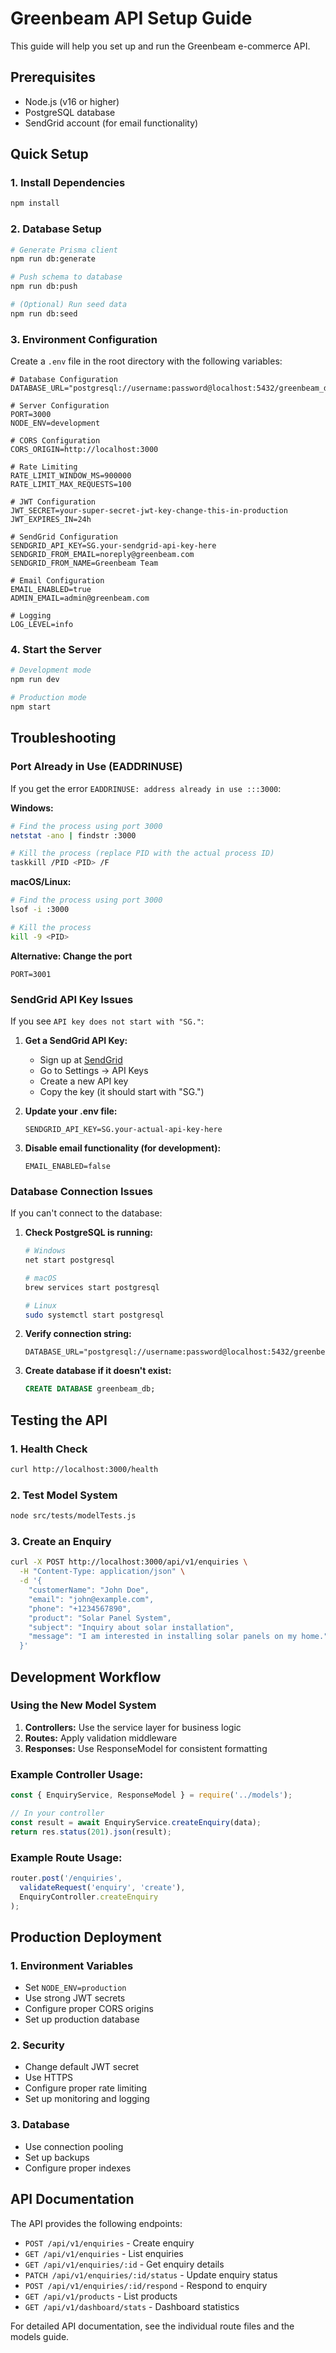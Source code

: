 # Greenbeam API Setup Guide

This guide will help you set up and run the Greenbeam e-commerce API.

## Prerequisites

- Node.js (v16 or higher)
- PostgreSQL database
- SendGrid account (for email functionality)

## Quick Setup

### 1. Install Dependencies

```bash
npm install
```

### 2. Database Setup

```bash
# Generate Prisma client
npm run db:generate

# Push schema to database
npm run db:push

# (Optional) Run seed data
npm run db:seed
```

### 3. Environment Configuration

Create a `.env` file in the root directory with the following variables:

```env
# Database Configuration
DATABASE_URL="postgresql://username:password@localhost:5432/greenbeam_db"

# Server Configuration
PORT=3000
NODE_ENV=development

# CORS Configuration
CORS_ORIGIN=http://localhost:3000

# Rate Limiting
RATE_LIMIT_WINDOW_MS=900000
RATE_LIMIT_MAX_REQUESTS=100

# JWT Configuration
JWT_SECRET=your-super-secret-jwt-key-change-this-in-production
JWT_EXPIRES_IN=24h

# SendGrid Configuration
SENDGRID_API_KEY=SG.your-sendgrid-api-key-here
SENDGRID_FROM_EMAIL=noreply@greenbeam.com
SENDGRID_FROM_NAME=Greenbeam Team

# Email Configuration
EMAIL_ENABLED=true
ADMIN_EMAIL=admin@greenbeam.com

# Logging
LOG_LEVEL=info
```

### 4. Start the Server

```bash
# Development mode
npm run dev

# Production mode
npm start
```

## Troubleshooting

### Port Already in Use (EADDRINUSE)

If you get the error `EADDRINUSE: address already in use :::3000`:

**Windows:**
```bash
# Find the process using port 3000
netstat -ano | findstr :3000

# Kill the process (replace PID with the actual process ID)
taskkill /PID <PID> /F
```

**macOS/Linux:**
```bash
# Find the process using port 3000
lsof -i :3000

# Kill the process
kill -9 <PID>
```

**Alternative: Change the port**
```env
PORT=3001
```

### SendGrid API Key Issues

If you see `API key does not start with "SG."`:

1. **Get a SendGrid API Key:**
   - Sign up at [SendGrid](https://sendgrid.com/)
   - Go to Settings → API Keys
   - Create a new API key
   - Copy the key (it should start with "SG.")

2. **Update your .env file:**
   ```env
   SENDGRID_API_KEY=SG.your-actual-api-key-here
   ```

3. **Disable email functionality (for development):**
   ```env
   EMAIL_ENABLED=false
   ```

### Database Connection Issues

If you can't connect to the database:

1. **Check PostgreSQL is running:**
   ```bash
   # Windows
   net start postgresql

   # macOS
   brew services start postgresql

   # Linux
   sudo systemctl start postgresql
   ```

2. **Verify connection string:**
   ```env
   DATABASE_URL="postgresql://username:password@localhost:5432/greenbeam_db"
   ```

3. **Create database if it doesn't exist:**
   ```sql
   CREATE DATABASE greenbeam_db;
   ```

## Testing the API

### 1. Health Check
```bash
curl http://localhost:3000/health
```

### 2. Test Model System
```bash
node src/tests/modelTests.js
```

### 3. Create an Enquiry
```bash
curl -X POST http://localhost:3000/api/v1/enquiries \
  -H "Content-Type: application/json" \
  -d '{
    "customerName": "John Doe",
    "email": "john@example.com",
    "phone": "+1234567890",
    "product": "Solar Panel System",
    "subject": "Inquiry about solar installation",
    "message": "I am interested in installing solar panels on my home."
  }'
```

## Development Workflow

### Using the New Model System

1. **Controllers:** Use the service layer for business logic
2. **Routes:** Apply validation middleware
3. **Responses:** Use ResponseModel for consistent formatting

### Example Controller Usage:
```javascript
const { EnquiryService, ResponseModel } = require('../models');

// In your controller
const result = await EnquiryService.createEnquiry(data);
return res.status(201).json(result);
```

### Example Route Usage:
```javascript
router.post('/enquiries',
  validateRequest('enquiry', 'create'),
  EnquiryController.createEnquiry
);
```

## Production Deployment

### 1. Environment Variables
- Set `NODE_ENV=production`
- Use strong JWT secrets
- Configure proper CORS origins
- Set up production database

### 2. Security
- Change default JWT secret
- Use HTTPS
- Configure proper rate limiting
- Set up monitoring and logging

### 3. Database
- Use connection pooling
- Set up backups
- Configure proper indexes

## API Documentation

The API provides the following endpoints:

- `POST /api/v1/enquiries` - Create enquiry
- `GET /api/v1/enquiries` - List enquiries
- `GET /api/v1/enquiries/:id` - Get enquiry details
- `PATCH /api/v1/enquiries/:id/status` - Update enquiry status
- `POST /api/v1/enquiries/:id/respond` - Respond to enquiry
- `GET /api/v1/products` - List products
- `GET /api/v1/dashboard/stats` - Dashboard statistics

For detailed API documentation, see the individual route files and the models guide. 